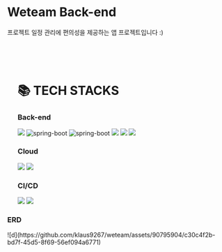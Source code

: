<div><h1>Weteam  Back-end</h1></div>
  프로젝트 일정 관리에 편의성을 제공하는 앱 프로젝트입니다 :)
<br><br>

<br><br>
<ul>
    <h1>📚 TECH STACKS</h1>
      <h3>Back-end</h3>
        <img src="https://img.shields.io/badge/Java 17-007396?style=flat-square&logo=java&logoColor=white"/>
        <img src="https://img.shields.io/badge/Spring Boot 3.2-6DB33F?style=flat-square&logo=SpringBoot&logoColor=white" alt="spring-boot"/>
        <img src="https://img.shields.io/badge/Spring Security-6DB33F?style=flat-square&logo=SpringSecurity&logoColor=white" alt="spring-boot"/>
        <img src="https://img.shields.io/badge/Spring Data JPA-6DB33F?style=flat-square&logo=&logoColor=white"/>
        <img src="https://img.shields.io/badge/Firebase-FFCA28?style=flat-square&logo=Firebase&logoColor=white"/>
        <img src="https://img.shields.io/badge/MariaDB-003545?style=flat-square&logo=MariaDB&logoColor=white"/>
</ul>
<ul>
   <h3>Cloud</h3>
      <img src="https://img.shields.io/badge/AmazonEC2-FF9900?style=flat-square&logo=AmazonEC2&logoColor=white"/>
      <img src="https://img.shields.io/badge/AmazonRDS-527FFF?style=flat-square&logo=AmazonRDS&logoColor=white"/>
      </br>
</ul>
<ul>
   <h3>CI/CD</h3>
      <img src="https://img.shields.io/badge/Docker-2496ED?style=flat-square&logo=docker&logoColor=white"/>
      <img src="https://img.shields.io/badge/GitHub%20Actions-2088FF?style=flat-square&logo=GitHubActions&logoColor=white"/>
</ul>
      <h3>ERD</h3>
      ![d](https://github.com/klaus9267/weteam/assets/90795904/c30c4f2b-bd7f-45d5-8f69-56ef094a6771)
